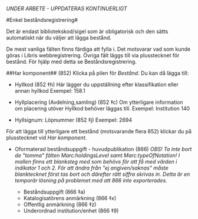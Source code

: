 *UNDER ARBETE - UPPDATERAS KONTINUERLIGT*

#Enkel beståndsregistrering#

Det är endast bibliotekskod/sigel som är obligatorisk och den sätts automatiskt när du väljer att lägga bestånd.

De mest vanliga fälten finns färdiga att fylla i. Det motsvarar vad som kunde göras i Libris webbregistrering. Övriga fält läggs till via plusstecknet för bestånd. För hjälp med detta se Beståndsregistrering.

##Har komponent## (852)
Klicka på pilen för *Bestånd*. Du kan då lägga till:
* Hyllkod (852 ‡h)
Här lägger du uppställning efter klassifikation eller annan hyllkod
Exempel: 158.1

* Hyllplacering (Avdelning,samling) (852 ‡c)
Om ytterligare information om placering utöver Hyllkod behöver läggas till.
Exempel: Institution 140

* Hyllsignum: Löpnummer (852 ‡j)
Exempel: 2694

För att lägga till ytterligare ett bestånd (motsvarande flera 852) klickar du på plusstecknet vid *Har komponent*.

* Oformaterad beståndsuppgift - huvudpublikation (866)
*OBS! Ta inte bort de "tomma" fälten Marc:holdingsLevel samt Marc:typeOfNotation! I mallen finns ett blanksteg med som behövs för att få med värden i indikator 1 och 2. För att ändra från "ej angiven/saknas" måste blanktecknet först tas bort och därefter rätt siffra skrivas in. Detta är en temporär lösning på problemet med att 866 inte exporterades.*

  * Beståndsuppgift (866 ‡a)
  * Katalogisatörens anmärkning (866 ‡x)
  * Offentlig anmärkning (866 ‡z)
  * Underordnad institution/enhet (866 ‡9)

